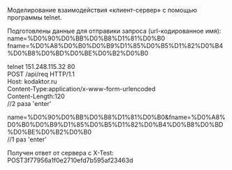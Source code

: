 Моделирование взаимодействия «клиент-сервер» с помощью программы telnet.  

Подготовлены данные для отправики запроса (url-кодированное имя):  
name=%D0%90%D0%BB%D0%B8%D1%81%D0%B0  
fname=%D0%A8%D0%B0%D0%B9%D1%85%D0%B5%D1%82%D0%B4%D0%B8%D0%BD%D0%BE%D0%B2%D0%B0  

telnet 151.248.115.32 80  
POST /api/req HTTP/1.1  
Host: kodaktor.ru  
Content-Type:application/x-www-form-urlencoded  
Content-Length:120    
//2 раза 'enter'

name=%D0%90%D0%BB%D0%B8%D1%81%D0%B0&fname=%D0%A8%D0%B0%D0%B9%D1%85%D0%B5%D1%82%D0%B4%D0%B8%D0%BD%D0%BE%D0%B2%D0%B0    
//1 раз 'enter'

Получен ответ от сервера с X-Test: POST3f77956a1f0e2710efd7b595af23463d


